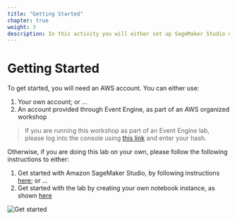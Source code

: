 ```yaml
---
title: "Getting Started"
chapter: true
weight: 3
description: In this activity you will either set up SageMaker Studio or a SageMaker notebook instance
---
```


# Getting Started

To get started, you will need an AWS account. You can either use:

1. Your own account; or ...
1. An account provided through Event Engine, as part of an AWS organized workshop

> If you are running this workshop as part of an Event Engine lab, please log into the console using [this link](https://dashboard.eventengine.run/) and enter your hash.

Otherwise, if you are doing this lab on your own, please follow the following instructions to either:

1. Get started with Amazon SageMaker Studio, by following instructions [here](https://docs.aws.amazon.com/sagemaker/latest/dg/gs-studio.html); or ...
1. Get started with the lab by creating your own notebook instance, as shown [here](https://docs.aws.amazon.com/sagemaker/latest/dg/gs-setup-working-env.html)

![Get started](/images/choiceonsm.png)





